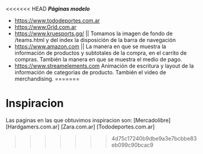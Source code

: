 <<<<<<< HEAD
***Páginas modelo***

+ https://www.tododeportes.com.ar  
+ https://www.Grid.com.ar
+ https://www.kruesports.gg/ || Tomamos la imagen de fondo de /teams.html y del index la disposición de la barra de navegación 
+ https://www.amazon.com     || La manera en que se muestra la información de productos y subtotales de la compra, en el carrito de compras. También la manera en que se muestra el medio de pago.
+ https://www.streamelements.com  Animación de escritura y layout de la información de categorias de producto. También el video de merchandising.
=======
# Inspiracion
Las paginas en las que obtuvimos inspiracion son:
[Mercadolibre]
[Hardgamers.com.ar]
[Zara.com.ar]
[Tododeportes.com.ar]
>>>>>>> 4d75c17240b9dbe9a3e7bcbbe83eb099c90bcac9
